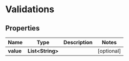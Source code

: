 

# Validations


## Properties

| Name | Type | Description | Notes |
|------------ | ------------- | ------------- | -------------|
|**value** | **List&lt;String&gt;** |  |  [optional] |




